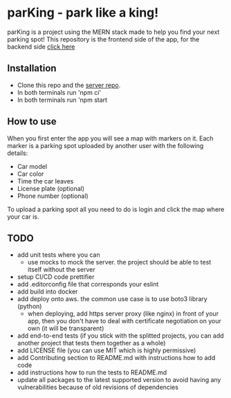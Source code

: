 # parKing - park like a king!

parKing is a project using the MERN stack made to help you find your next parking spot! This repository is the frontend side of the app, for the backend side [click here](https://github.com/leopariente/parking-locator-server)
## Installation

* Clone this repo and the [server repo](https://github.com/leopariente/parking-locator-server).
* In both terminals run 'npm ci'
* In both terminals run 'npm start

## How to use

When you first enter the app you will see a map with markers on it. Each marker is a parking spot uploaded by another user with the following details:
* Car model
* Car color
* Time the car leaves
* License plate (optional)
* Phone number (optional)

To upload a parking spot all you need to do is login and click the map where your car is.

## TODO
* add unit tests where you can
    * use mocks to mock the server. the project should be able to test itself without the server
* setup CI/CD code prettifier
* add .editorconfig file that corresponds your eslint
* add build into docker
* add deploy onto aws. the common use case is to use boto3 library (python)
    * when deploying, add https server proxy (like nginx) in front of your app, then you don't have to deal with certificate negotiation on your own (it will be transparent)
* add end-to-end tests (if you stick with the splitted projects, you can add another project that tests them together as a whole)
* add LICENSE file (you can use MIT which is highly permissive)
* add Contributing section to README.md with instructions how to add code
* add instructions how to run the tests to README.md
* update all packages to the latest supported version to avoid having any vulnerabilities because of old revisions of dependencies